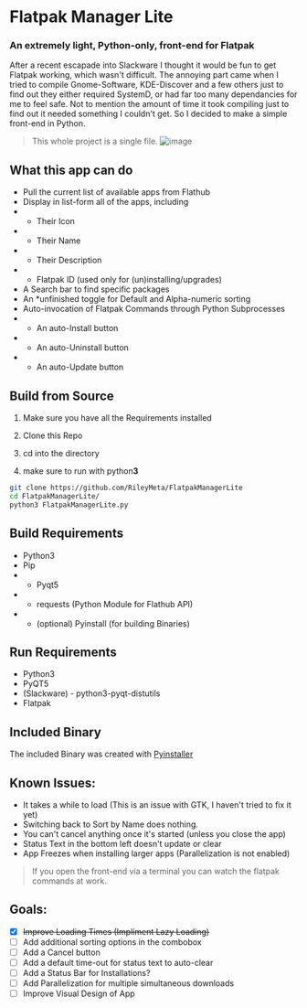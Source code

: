 # Flatpak Manager Lite
### An extremely light, Python-only, front-end for Flatpak
After a recent escapade into Slackware I thought it would be fun to get Flatpak working, which wasn't difficult. The annoying part came when I tried to compile Gnome-Software, KDE-Discover and a few others just to find out they either required SystemD, or had far too many dependancies for me to feel safe. Not to mention the amount of time it took compiling just to find out it needed something I couldn't get. So I decided to make a simple front-end in Python. 

> This whole project is a single file. 
![image](https://github.com/RileyMeta/FlatpakManagerLite/assets/32332593/07baa860-ed71-4e51-ba41-d16c16f214b0)

## What this app can do
- Pull the current list of available apps from Flathub
- Display in list-form all of the apps, including
- - Their Icon
- - Their Name
- - Their Description
- - Flatpak ID (used only for (un)installing/upgrades)
- A Search bar to find specific packages
- An *unfinished toggle for Default and Alpha-numeric sorting
- Auto-invocation of Flatpak Commands through Python Subprocesses
- - An auto-Install button
- - An auto-Uninstall button
- - An auto-Update button

## Build from Source

1. Make sure you have all the Requirements installed

1. Clone this Repo

1. cd into the directory 

1. make sure to run with python**3** 

```bash
git clone https://github.com/RileyMeta/FlatpakManagerLite
cd FlatpakManagerLite/
python3 FlatpakManagerLite.py
```

## Build Requirements
- Python3
- Pip
- - Pyqt5
- - requests (Python Module for Flathub API)
- - (optional) Pyinstall (for building Binaries)

## Run Requirements
- Python3
- PyQT5
- (Slackware) - python3-pyqt-distutils
- Flatpak

## Included Binary
The included Binary was created with [Pyinstaller](https://pyinstaller.org/en/stable/)

## Known Issues: 
- It takes a while to load (This is an issue with GTK, I haven't tried to fix it yet)
- Switching back to Sort by Name does nothing.
- You can't cancel anything once it's started (unless you close the app)
- Status Text in the bottom left doesn't update or clear
- App Freezes when installing larger apps (Parallelization is not enabled)

> If you open the front-end via a terminal you can watch the flatpak commands at work. 

## Goals: 
- [x] ~~Improve Loading Times (Impliment Lazy Loading)~~
- [ ] Add additional sorting options in the combobox
- [ ] Add a Cancel button
- [ ] Add a default time-out for status text to auto-clear
- [ ] Add a Status Bar for Installations?
- [ ] Add Parallelization for multiple simultaneous downloads
- [ ] Improve Visual Design of App
